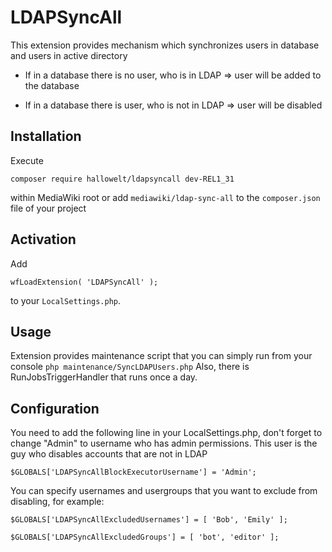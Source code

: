 # LDAPSyncAll

This extension provides mechanism which synchronizes users in database and users in active directory

* If in a database there is no user, who is in LDAP => user will be added to the database

* If in a database there is user, who is not in LDAP => user will be disabled

## Installation
Execute

	composer require hallowelt/ldapsyncall dev-REL1_31
within MediaWiki root or add `mediawiki/ldap-sync-all` to the
`composer.json` file of your project

## Activation
Add

	wfLoadExtension( 'LDAPSyncAll' );
to your `LocalSettings.php`.

## Usage

Extension provides maintenance script that you can simply run from your console `php maintenance/SyncLDAPUsers.php`
Also, there is RunJobsTriggerHandler that runs once a day.

## Configuration

You need to add the following line in your LocalSettings.php, don't forget to change "Admin" to username who has admin permissions.
This user is the guy who disables accounts that are not in LDAP

`$GLOBALS['LDAPSyncAllBlockExecutorUsername'] = 'Admin';`

You can specify usernames and usergroups that you want to exclude from disabling, for example:

`$GLOBALS['LDAPSyncAllExcludedUsernames'] = [ 'Bob', 'Emily' ];`

`$GLOBALS['LDAPSyncAllExcludedGroups'] = [ 'bot', 'editor' ];`